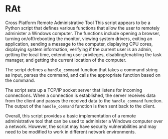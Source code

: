 # RAt
Cross Platform Remote Administrative Tool
This script appears to be a Python script that defines various functions that allow the user to remotely administer a Windows computer. The functions include opening a browser, turning on/off/rebooting the monitor, viewing system drivers, exiting an application, sending a message to the computer, displaying CPU cores, displaying system information, verifying if the current user is an admin, getting the local time, extending user privileges, disabling/enabling the task manager, and getting the current location of the computer.

The script defines a `handle_command` function that takes a command string as input, parses the command, and calls the appropriate function based on the command.

The script sets up a TCP/IP socket server that listens for incoming connections. When a connection is established, the server receives data from the client and passes the received data to the `handle_command` function. The output of the `handle_command` function is then sent back to the client.

Overall, this script provides a basic implementation of a remote administrative tool that can be used to administer a Windows computer over a network. However, the script may have security vulnerabilities and may need to be modified to work in different network environments.
